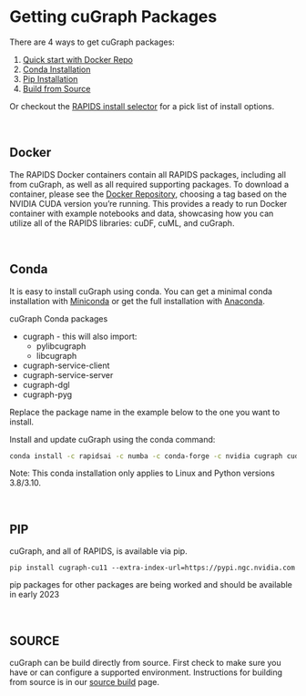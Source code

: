 
# Getting cuGraph Packages

There are 4 ways to get cuGraph packages:
1. [Quick start with Docker Repo](#docker)
2. [Conda Installation](#conda)
3. [Pip Installation](#pip)
4. [Build from Source](#SOURCE)

Or checkout the [RAPIDS install selector](https://rapids.ai/start.html) for a pick list of install options.

<br>

## Docker
The RAPIDS Docker containers contain all RAPIDS packages, including all from cuGraph, as well as all required supporting packages.   To download a container, please see the [Docker Repository](https://hub.docker.com/r/rapidsai/rapidsai/), choosing a tag based on the NVIDIA CUDA version you’re running.  This provides a ready to run Docker container with example notebooks and data, showcasing how you can utilize all of the RAPIDS libraries: cuDF, cuML, and cuGraph.

<br>


## Conda
It is easy to install cuGraph using conda. You can get a minimal conda installation with [Miniconda](https://conda.io/miniconda.html) or get the full installation with [Anaconda](https://www.anaconda.com/download).

cuGraph Conda packages
 * cugraph - this will also import:
   * pylibcugraph
   * libcugraph
 * cugraph-service-client
 * cugraph-service-server
 * cugraph-dgl
 * cugraph-pyg

Replace the package name in the example below to the one you want to install.


Install and update cuGraph using the conda command:

```bash
conda install -c rapidsai -c numba -c conda-forge -c nvidia cugraph cudatoolkit=11.8
```

Note: This conda installation only applies to Linux and Python versions 3.8/3.10.

<br>

## PIP
cuGraph, and all of RAPIDS, is available via pip.

```
pip install cugraph-cu11 --extra-index-url=https://pypi.ngc.nvidia.com
```

pip packages for other packages are being worked and should be available in early 2023

<br>

## SOURCE
cuGraph can be build directly from source. First check to make sure you have or can configure a supported environment.
Instructions for building from source is in our [source build](./SOURCEBUILD.md) page.
